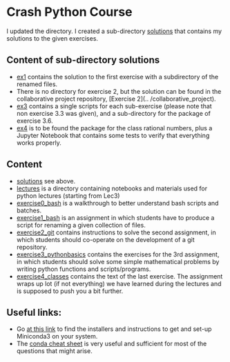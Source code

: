 # Crash Python Course

I updated the directory. I created a sub-directory [solutions](solutions) that contains my solutions to the given exercises.

## Content of sub-directory solutions

- [ex1](ex1) contains the solution to the first exercise with a subdirectory of the renamed files.
- There is no directory for exercise 2, but the solution can be found in the collaborative project repository, [Exercise 2](.. /collaborative_project).
- [ex3](ex3) contains a single scripts for each sub-exercise (please note that non exercise 3.3 was given), and a sub-directory for the package of exercise 3.6.
- [ex4](ex4) is to be found the package for the class rational numbers, plus a Jupyter Notebook that contains some tests to verify that everything works properly.

## Content
- [solutions](solutions) see above.
- [lectures](lectures) is a directory containing notebooks and materials used for python lectures (starting from Lec3)
- [exercise0_bash](exercise0_bash) is a walkthrough to better understand bash scripts and batches.
- [exercise1_bash](exercise1_bash) is an assignment in which students have to produce a script for renaming a given collection of files.
- [exercise2_git](exercise2_git) contains instructions to solve the second assignment, in which students should co-operate on the development of a git repository.
- [exercise3_pythonbasics](exercise3_pythonbasics) contains the exercises for the 3rd assignment, in which students should solve some simple mathematical problems by writing python functions and scripts/programs.
- [exercise4_classes](exercise4_classes) contains the text of the last exercise. The assignment wraps up lot (if not everything) we have learned during the lectures and is supposed to push you a bit further.



## Useful links:

- Go [at this link](https://docs.conda.io/projects/miniconda/en/latest/) to find the installers and instructions to get and set-up Miniconda3 on your system.
- The [conda cheat sheet](https://docs.conda.io/projects/conda/en/latest/_downloads/843d9e0198f2a193a3484886fa28163c/conda-cheatsheet.pdf) is very useful and sufficient for most of the questions that might arise. 
